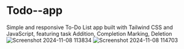 # Todo--app
Simple and responsive To-Do List app built with Tailwind CSS and JavaScript, featuring task Addition, Completion Marking, Deletion
![Screenshot 2024-11-08 113834](https://github.com/user-attachments/assets/32afd60f-3adc-41f9-811b-7acc3d95023d)
![Screenshot 2024-11-08 114703](https://github.com/user-attachments/assets/d930d524-a0e4-4675-a2be-2e51e6456d7a)
